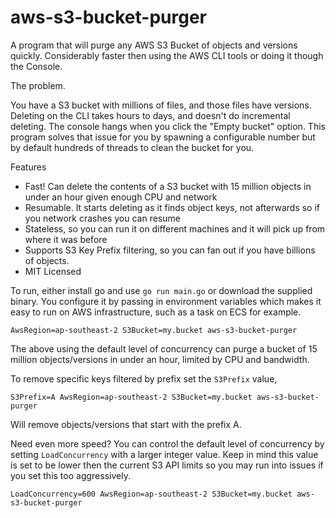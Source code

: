 # aws-s3-bucket-purger

A program that will purge any AWS S3 Bucket of objects and versions quickly. Considerably faster then using the AWS CLI tools or doing it though the Console.

The problem.

You have a S3 bucket with millions of files, and those files have versions. Deleting on the CLI takes hours to days, and doesn't do incremental deleting. The console hangs when you click the "Empty bucket" option. This program solves that issue for you by spawning a configurable number but by default hundreds of threads to clean the bucket for you.

Features

 - Fast! Can delete the contents of a S3 bucket with 15 million objects in under an hour given enough CPU and network
 - Resumable. It starts deleting as it finds object keys, not afterwards so if you network crashes you can resume
 - Stateless, so you can run it on different machines and it will pick up from where it was before
 - Supports S3 Key Prefix filtering, so you can fan out if you have billions of objects.
 - MIT Licensed

To run, either install go and use `go run main.go` or download the supplied binary. You configure it by passing in environment variables which makes it easy to run on AWS infrastructure, such as a task on ECS for example.

```
AwsRegion=ap-southeast-2 S3Bucket=my.bucket aws-s3-bucket-purger
```

The above using the default level of concurrency can purge a bucket of 15 million objects/versions in under an
hour, limited by CPU and bandwidth.

To remove specific keys filtered by prefix set the `S3Prefix` value,

```
S3Prefix=A AwsRegion=ap-southeast-2 S3Bucket=my.bucket aws-s3-bucket-purger
```

Will remove objects/versions that start with the prefix A.

Need even more speed? You can control the default level of concurrency by setting `LoadConcurrency` with a larger integer value. Keep in mind this value is set to be lower then the current S3 API limits so you may run into issues if you set this too aggressively.

```
LoadConcurrency=600 AwsRegion=ap-southeast-2 S3Bucket=my.bucket aws-s3-bucket-purger
```

